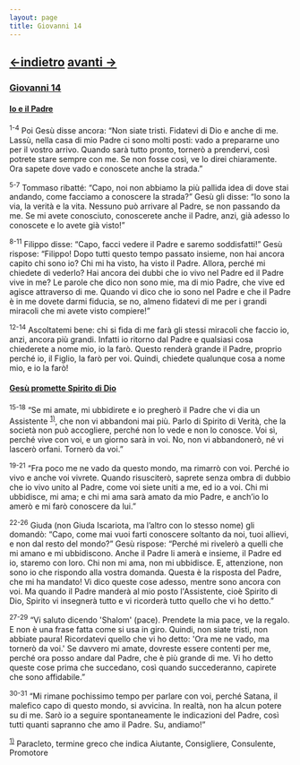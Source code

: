 ```yaml
---
layout: page
title: Giovanni 14
---
```

[<-indietro](gv13.html) [avanti ->](gv15.html)
--------------------------------
### <a href="" id="giovanni_14">Giovanni 14</a>

#### <a href="" id="io_e_il_padre">Io e il Padre</a>

<sup>1-4</sup> Poi Gesù disse ancora: “Non siate tristi. Fidatevi di Dio e anche di me. Lassù, nella casa di mio Padre ci sono molti posti: vado a prepararne uno per il vostro arrivo. Quando sarà tutto pronto, tornerò a prendervi, così potrete stare sempre con me. Se non fosse così, ve lo direi chiaramente. Ora sapete dove vado e conoscete anche la strada.”

<sup>5-7</sup> Tommaso ribatté: “Capo, noi non abbiamo la più pallida idea di dove stai andando, come facciamo a conoscere la strada?” Gesù gli disse: “Io sono la via, la verità e la vita. Nessuno può arrivare al Padre, se non passando da me. Se mi avete conosciuto, conoscerete anche il Padre, anzi, già adesso lo conoscete e lo avete già visto!”

<sup>8-11</sup> Filippo disse: “Capo, facci vedere il Padre e saremo soddisfatti!” Gesù rispose: “Filippo! Dopo tutti questo tempo passato insieme, non hai ancora capito chi sono io? Chi mi ha visto, ha visto il Padre. Allora, perché mi chiedete di vederlo? Hai ancora dei dubbi che io vivo nel Padre ed il Padre vive in me? Le parole che dico non sono mie, ma di mio Padre, che vive ed agisce attraverso di me. Quando vi dico che io sono nel Padre e che il Padre è in me dovete darmi fiducia, se no, almeno fidatevi di me per i grandi miracoli che mi avete visto compiere!”

<sup>12-14</sup> Ascoltatemi bene: chi si fida di me farà gli stessi miracoli che faccio io, anzi, ancora più grandi. Infatti io ritorno dal Padre e qualsiasi cosa chiederete a nome mio, io la farò. Questo renderà grande il Padre, proprio perché io, il Figlio, la farò per voi. Quindi, chiedete qualunque cosa a nome mio, e io la farò!

#### <a href="" id="gesu_promette_spirito_di_dio">Gesù promette Spirito di Dio</a>

<sup>15-18</sup> “Se mi amate, mi ubbidirete e io pregherò il Padre che vi dia un Assistente <sup><a href="#fn__1" id="fnt__1" class="fn_top">1)</a></sup>, che non vi abbandoni mai più. Parlo di Spirito di Verità, che la società non può accogliere, perché non lo vede e non lo conosce. Voi sì, perché vive con voi, e un giorno sarà in voi. No, non vi abbandonerò, né vi lascerò orfani. Tornerò da voi.”

<sup>19-21</sup> “Fra poco me ne vado da questo mondo, ma rimarrò con voi. Perché io vivo e anche voi vivrete. Quando risusciterò, saprete senza ombra di dubbio che io vivo unito al Padre, come voi siete uniti a me, ed io a voi. Chi mi ubbidisce, mi ama; e chi mi ama sarà amato da mio Padre, e anch’io lo amerò e mi farò conoscere da lui.”

<sup>22-26</sup> Giuda (non Giuda Iscariota, ma l’altro con lo stesso nome) gli domandò: “Capo, come mai vuoi farti conoscere soltanto da noi, tuoi allievi, e non dal resto del mondo?” Gesù rispose: “Perché mi rivelerò a quelli che mi amano e mi ubbidiscono. Anche il Padre li amerà e insieme, il Padre ed io, staremo con loro. Chi non mi ama, non mi ubbidisce. E, attenzione, non sono io che rispondo alla vostra domanda. Questa è la risposta del Padre, che mi ha mandato! Vi dico queste cose adesso, mentre sono ancora con voi. Ma quando il Padre manderà al mio posto l'Assistente, cioè Spirito di Dio, Spirito vi insegnerà tutto e vi ricorderà tutto quello che vi ho detto.”

<sup>27-29</sup> “Vi saluto dicendo 'Shalom' (pace). Prendete la mia pace, ve la regalo. E non è una frase fatta come si usa in giro. Quindi, non siate tristi, non abbiate paura! Ricordatevi quello che vi ho detto: 'Ora me ne vado, ma tornerò da voi.' Se davvero mi amate, dovreste essere contenti per me, perché ora posso andare dal Padre, che è più grande di me. Vi ho detto queste cose prima che succedano, così quando succederanno, capirete che sono affidabile.”

<sup>30-31</sup> “Mi rimane pochissimo tempo per parlare con voi, perché Satana, il malefico capo di questo mondo, si avvicina. In realtà, non ha alcun potere su di me. Sarò io a seguire spontaneamente le indicazioni del Padre, così tutti quanti sapranno che amo il Padre. Su, andiamo!”

<sup><a href="#fnt__1" id="fn__1" class="fn_bot">1)</a></sup>
Paracleto, termine greco che indica Aiutante, Consigliere, Consulente, Promotore


